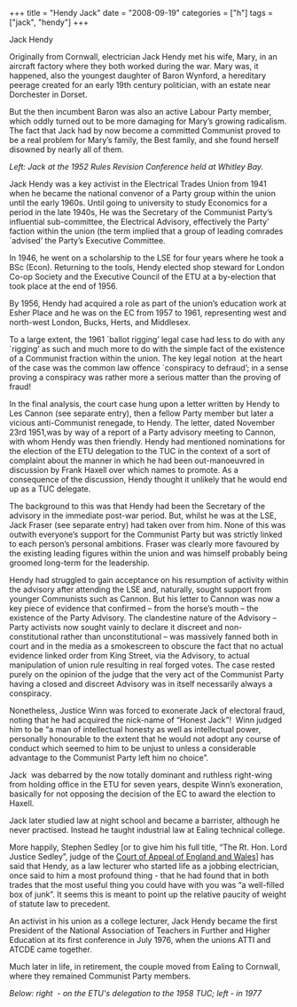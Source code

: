 +++
title = "Hendy Jack"
date = "2008-09-19"
categories = ["h"]
tags = ["jack", "hendy"]
+++

Jack Hendy

Originally from Cornwall, electrician Jack Hendy met his wife, Mary, in an aircraft factory where they both worked during the war. Mary was, it happened, also the youngest daughter of Baron Wynford, a hereditary peerage created for an early 19th century politician, with an estate near Dorchester in Dorset.

But the then incumbent Baron was also an active Labour Party member, which oddly turned out to be more damaging for Mary’s growing radicalism. The fact that Jack had by now become a committed Communist proved to be a real problem for Mary’s family, the Best family, and she found herself disowned by nearly all of them.  

_Left: Jack at the 1952 Rules Revision Conference held at Whitley Bay._

Jack Hendy was a key activist in the Electrical Trades Union from 1941 when he became the national convenor of a Party group within the union until the early 1960s. Until going to university to study Economics for a period in the late 1940s, He was the Secretary of the Communist Party’s influential sub-committee, the Electrical Advisory, effectively the Party’ faction within the union (the term implied that a group of leading comrades \`advised’ the Party’s Executive Committee. 

In 1946, he went on a scholarship to the LSE for four years where he took a BSc (Econ). Returning to the tools, Hendy elected shop steward for London Co-op Society and the Executive Council of the ETU at a by-election that took place at the end of 1956.

By 1956, Hendy had acquired a role as part of the union’s education work at Esher Place and he was on the EC from 1957 to 1961, representing west and north-west London, Bucks, Herts, and Middlesex.

To a large extent, the 1961 \`ballot rigging’ legal case had less to do with any \`rigging’ as such and much more to do with the simple fact of the existence of a Communist fraction within the union. The key legal notion  at the heart of the case was the common law offence \`conspiracy to defraud’; in a sense proving a conspiracy was rather more a serious matter than the proving of fraud!

In the final analysis, the court case hung upon a letter written by Hendy to Les Cannon (see separate entry), then a fellow Party member but later a vicious anti-Communist renegade, to Hendy. The letter, dated November 23rd 1951,was by way of a report of a Party advisory meeting to Cannon, with whom Hendy was then friendly. Hendy had mentioned nominations for the election of the ETU delegation to the TUC in the context of a sort of complaint about the manner in which he had been out-manoeuvred in discussion by Frank Haxell over which names to promote. As a consequence of the discussion, Hendy thought it unlikely that he would end up as a TUC delegate.

The background to this was that Hendy had been the Secretary of the advisory in the immediate post-war period. But, whilst he was at the LSE, Jack Fraser (see separate entry) had taken over from him. None of this was outwith everyone’s support for the Communist Party but was strictly linked to each person’s personal ambitions. Fraser was clearly more favoured by the existing leading figures within the union and was himself probably being groomed long-term for the leadership.

Hendy had struggled to gain acceptance on his resumption of activity within the advisory after attending the LSE and, naturally, sought support from younger Communists such as Cannon. But his letter to Cannon was now a key piece of evidence that confirmed – from the horse’s mouth – the existence of the Party Advisory. The clandestine nature of the Advisory – Party activists now sought vainly to declare it discreet and non-constitutional rather than unconstitutional – was massively fanned both in court and in the media as a smokescreen to obscure the fact that no actual evidence linked order from King Street, via the Advisory, to actual manipulation of union rule resulting in real forged votes. The case rested purely on the opinion of the judge that the very act of the Communist Party having a closed and discreet Advisory was in itself necessarily always a conspiracy.         

Nonetheless, Justice Winn was forced to exonerate Jack of electoral fraud, noting that he had acquired the nick-name of “Honest Jack”!  Winn judged him to be “a man of intellectual honesty as well as intellectual power, personally honourable to the extent that he would not adopt any course of conduct which seemed to him to be unjust to unless a considerable advantage to the Communist Party left him no choice”.

Jack  was debarred by the now totally dominant and ruthless right-wing from holding office in the ETU for seven years, despite Winn’s exoneration, basically for not opposing the decision of the EC to award the election to Haxell.

Jack later studied law at night school and became a barrister, although he never practised. Instead he taught industrial law at Ealing technical college.

More happily, Stephen Sedley \[or to give him his full title, “The Rt. Hon. Lord Justice Sedley”, judge of the [Court of Appeal of England and Wales](http://en.wikipedia.org/wiki/Court_of_Appeal_of_England_and_Wales "Court of Appeal of England and Wales")\] has said that Hendy, as a law lecturer who started life as a jobbing electrician, once said to him a most profound thing - that he had found that in both trades that the most useful thing you could have with you was “a well-filled box of junk”. It seems this is meant to point up the relative paucity of weight of statute law to precedent.

An activist in his union as a college lecturer, Jack Hendy became the first President of the National Association of Teachers in Further and Higher Education at its first conference in July 1976, when the unions ATTI and ATCDE came together.

Much later in life, in retirement, the couple moved from Ealing to Cornwall, where they remained Communist Party members.

_Below: right  - on the ETU's delegation to the 1958 TUC; left - in 1977_
